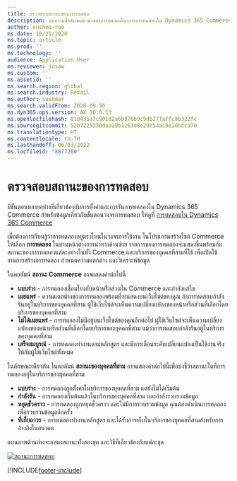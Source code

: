 ```yaml
---
title: ตรวจสอบสถานะของการทดสอบ
description: บทความนี้อธิบายสถานะของการทดลองในวงจรการทดสอบใน Dynamics 365 Commerce
author: sushma-rao
ms.date: 10/21/2020
ms.topic: article
ms.prod: ''
ms.technology: ''
audience: Application User
ms.reviewer: josaw
ms.custom: ''
ms.assetid: ''
ms.search.region: global
ms.search.industry: Retail
ms.author: sushmar
ms.search.validFrom: 2020-09-30
ms.dyn365.ops.version: AX 10.0.13
ms.openlocfilehash: 818435a7c901d2a6b876b9c9db27faffc8b322fc
ms.sourcegitcommit: 52b7225350daa29b1263d8e29c54ac9e20bcca70
ms.translationtype: HT
ms.contentlocale: th-TH
ms.lasthandoff: 06/03/2022
ms.locfileid: "8877260"
---
```

# <a name="review-the-status-of-an-experiment"></a>ตรวจสอบสถานะของการทดสอบ
มีขั้นตอนหลายอย่างที่เกี่ยวข้องกับการตั้งค่าและการรันการทดลองใน Dynamics 365 Commerce สำหรับข้อมูลเกี่ยวกับขั้นตอนวงจรการทดสอบ ให้ดูที่ [การทดสอบใน Dynamics 365 Commerce](experimentation-overview.md)

เมื่อต้องการเรียนรู้ว่าการทดลองอยู่ตรงไหนในวงจรการใช้งาน ในโปรแกรมสร้างไซต์ Commerce ให้เลือก **การทดลอง** ในบานหน้าต่างการนำทางด้านซ้าย รายการของการทดลองจะแสดงขึ้นพร้อมกับสถานะของการทดลองแต่ละอย่างในทั้ง Commerce และบริการของบุคคลที่สามที่ใช้ เพื่อเปิดใช้งานการสร้างการทดลอง กำหนดความแตกต่าง และวิเคราะห์ข้อมูล

ในคอลัมน์ **สถานะ Commerce** อาจแสดงค่าต่อไปนี้ 
- **แบบร่าง** - การทดลองเชื่อมโยงกับหน้าหรือส่วนใน Commerce และกำลังแก้ไข
- **เผยแพร่** - ความแตกต่างของการทดลองพร้อมที่จะแสดงบนเว็บไซต์ของคุณ ถ้าการทดสอบกำลังรันอยู่ในบริการของบุคคลที่สาม ผู้ใช้เว็บไซต์จะเห็นความเปลี่ยงแปลงของหน้าหรือส่วนที่เลือกโดยบริการของบุคคลที่สาม
- **ไม่ได้เผยแพร่** - การทดลองไม่มีอยู่บนเว็บไซต์ของคุณอีกต่อไป ผู้ใช้เว็บไซต์จะเห็นความเปลี่ยงแปลงของหน้าหรือส่วนที่เลือกโดยบริการของบุคคลที่สาม แม้ว่าการทดสอบกำลังรันอยู่ในบริการของบุคคลที่สาม
- **เสร็จสมบูรณ์** - การทดลองทำงานตามหลักสูตร และมีการเลื่อนระดับเปลี่ยนแปลงเป็นใช้งานจริงให้กับผู้ใช้เว็บไซต์ทั้งหมด

ในลักษณะเดียวกัน ในคอลัมน์ **สถานะของบุคคลที่สาม** อาจแสดงค่าต่อไปนี้เพื่อบ่งชี้ว่าสถานะใดที่การทดลองอยู่ในบริการของบุคคลที่สาม
- **แบบร่าง** - การทดลองถูกตั้งค่าในบริการของบุคคลที่สาม แต่ยังไม่ได้เริ่มต้น
- **กำลังรัน** - การทดลองเริ่มต้นแล้วในบริการของบุคคลที่สาม และกำลังรวบรวมข้อมูล
- **หยุดชั่วคราว** - การทดลองถูกหยุดชั่วคราว และไม่มีการรวบรวมข้อมูล คุณต้องดำเนินการทดลอง เพื่อรวบรวมข้อมูลอีกครั้ง
- **ที่เก็บถาวร** - การทดลองทำงานหลักสูตร และได้รับการเก็บในบริการของบุคคลที่สามสำหรับการอ้างอิงในอนาคต

แผนภาพด้านล่างจะแสดงสถานะทั้งสองชุด และวิธีที่เกี่ยวข้องกับแต่ละชุด

[ ![สถานะการทดสอบ](./media/experimentation_statuses.svg) ](./media/experimentation_statuses.svg#lightbox)


[!INCLUDE[footer-include](../includes/footer-banner.md)]